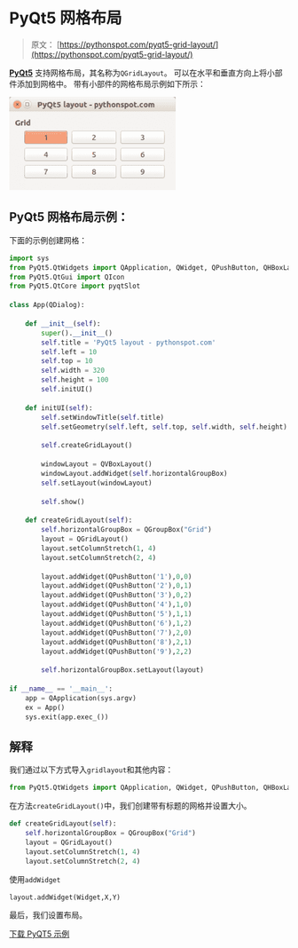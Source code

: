 # PyQt5 网格布局

> 原文： [https://pythonspot.com/pyqt5-grid-layout/](https://pythonspot.com/pyqt5-grid-layout/)

[**PyQt5**](https://pythonspot.com/pyqt5/) 支持网格布局，其名称为`QGridLayout`。 可以在水平和垂直方向上将小部件添加到网格中。 带有小部件的网格布局示例如下所示：

![pyqt-grid-layout](img/6094d3e9eaea24f4f064dfcd2ea91ddc.jpg)

## PyQt5 网格布局示例：

下面的示例创建网格：

```py
import sys
from PyQt5.QtWidgets import QApplication, QWidget, QPushButton, QHBoxLayout, QGroupBox, QDialog, QVBoxLayout, QGridLayout
from PyQt5.QtGui import QIcon
from PyQt5.QtCore import pyqtSlot

class App(QDialog):

    def __init__(self):
        super().__init__()
        self.title = 'PyQt5 layout - pythonspot.com'
        self.left = 10
        self.top = 10
        self.width = 320
        self.height = 100
        self.initUI()

    def initUI(self):
        self.setWindowTitle(self.title)
        self.setGeometry(self.left, self.top, self.width, self.height)

        self.createGridLayout()

        windowLayout = QVBoxLayout()
        windowLayout.addWidget(self.horizontalGroupBox)
        self.setLayout(windowLayout)

        self.show()

    def createGridLayout(self):
        self.horizontalGroupBox = QGroupBox("Grid")
        layout = QGridLayout()
        layout.setColumnStretch(1, 4)
        layout.setColumnStretch(2, 4)

        layout.addWidget(QPushButton('1'),0,0)
        layout.addWidget(QPushButton('2'),0,1)
        layout.addWidget(QPushButton('3'),0,2)
        layout.addWidget(QPushButton('4'),1,0)
        layout.addWidget(QPushButton('5'),1,1)
        layout.addWidget(QPushButton('6'),1,2)
        layout.addWidget(QPushButton('7'),2,0)
        layout.addWidget(QPushButton('8'),2,1)
        layout.addWidget(QPushButton('9'),2,2)

        self.horizontalGroupBox.setLayout(layout)

if __name__ == '__main__':
    app = QApplication(sys.argv)
    ex = App()
    sys.exit(app.exec_())

```

## 解释

我们通过以下方式导入`gridlayout`和其他内容：

```py
from PyQt5.QtWidgets import QApplication, QWidget, QPushButton, QHBoxLayout, QGroupBox, QDialog, QVBoxLayout, QGridLayout

```

在方法`createGridLayout()`中，我们创建带有标题的网格并设置大小。

```py
def createGridLayout(self):
    self.horizontalGroupBox = QGroupBox("Grid")
    layout = QGridLayout()
    layout.setColumnStretch(1, 4)
    layout.setColumnStretch(2, 4)

```

使用`addWidget`

```py
layout.addWidget(Widget,X,Y)

```

最后，我们设置布局。

[下载 PyQT5 示例](https://pythonspot.com/download-pyqt5-examples/)
